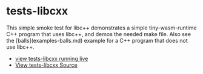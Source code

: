 <h1>tests-libcxx</h1>
This simple smoke test for libc++ demonstrates a simple tiny-wasm-runtime C++ program that uses libc++, and demos the needed make file.
Also see the [balls](examples-balls.md) example for a C++ program that does not use libc++.

- [view tests-libcxx running live](/examples/dist/tests-libcxx/index.html)
- [View tests-libcxx Source](https://github.com/twiddlingbits/tiny-wasm-runtime/tree/main/examples/tests-libcxx)


 